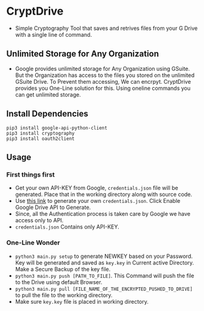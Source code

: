 # CryptDrive
 - Simple Cryptography Tool that saves and retrives files from your G Drive with a single line of command.

## Unlimited Storage for Any Organization
- Google provides unlimited storage for Any Organization using GSuite. But the Organization has access to the files you stored on the unlimited GSuite Drive. To Prevent them accessing, We can encrpyt. CryptDrive provides you One-Line solution for this. Using oneline commands you can get unlimited storage.

## Install Dependencies
```
pip3 install google-api-python-client
pip3 install cryptography
pip3 install oauth2client
```
## Usage
### First things first
- Get your own API-KEY from Google, `credentials.json` file will be generated. Place that in the working directory along with source code.
- Use [this link](https://developers.google.com/drive/api/v3/quickstart/python) to generate your own `credentials.json`. Click Enable Google Drive API to Generate.
- Since, all the Authentication process is taken care by Google we have access only to API. 
- `credentials.json` Contains only API-KEY.

### One-Line Wonder
- `python3 main.py setup` to generate NEWKEY based on your Password. Key will be generated and saved as `key.key` in Current active Directory. Make a Secure Backup of the key file.
- `python3 main.py push [PATH_TO_FILE]`. This Command will push the file to the Drive using default Browser.
- `python3 main.py pull [FILE_NAME_OF_THE_ENCRYPTED_PUSHED_TO_DRIVE]` to pull the file to the working directory.
- Make sure `key.key` file is placed in working directory.
